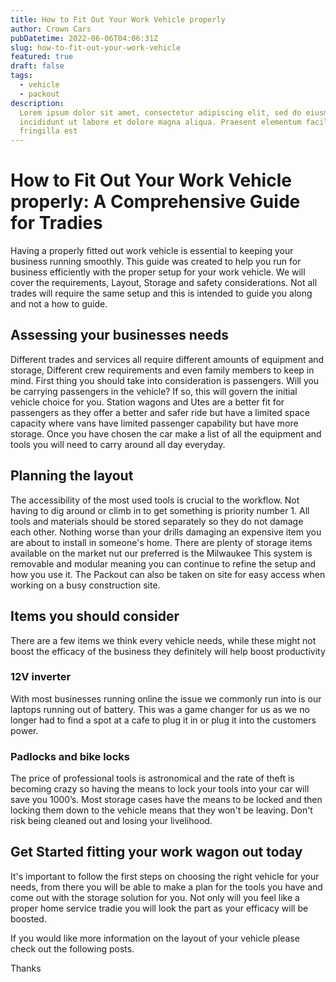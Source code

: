 ```yaml
---
title: How to Fit Out Your Work Vehicle properly
author: Crown Cars
pubDatetime: 2022-06-06T04:06:31Z
slug: how-to-fit-out-your-work-vehicle
featured: true
draft: false
tags:
  - vehicle
  - packout
description:
  Lorem ipsum dolor sit amet, consectetur adipiscing elit, sed do eiusmod tempor
  incididunt ut labore et dolore magna aliqua. Praesent elementum facilisis leo vel
  fringilla est
---
```


# How to Fit Out Your Work Vehicle properly: A Comprehensive Guide for Tradies

Having a properly fitted out work vehicle is essential to keeping your business running smoothly. 
This guide was created to help you run for business efficiently with the proper setup for your work vehicle. We will cover the requirements, Layout, Storage and safety considerations.
Not all trades will require the same setup and this is intended to guide you along and not a how to guide.

## Assessing your businesses needs

Different trades and services all require different amounts of equipment and storage, Different crew requirements and even family members to keep in mind.
First thing you should take into consideration is passengers. Will you be carrying passengers in the vehicle? If so, this will govern the initial vehicle choice for you. Station wagons and Utes are a better fit for passengers as they offer a better and safer ride but have a limited space capacity where vans have limited passenger capability but have more storage.
Once you have chosen the car make a list of all the equipment and tools you will need to carry around all day everyday.

## Planning the layout

The accessibility of the most used tools is crucial to the workflow. Not having to dig around or climb in to get something is priority number 1.
All tools and materials should be stored separately so they do not damage each other. Nothing worse than your drills damaging an expensive item you are about to install in someone's home.
There are plenty of storage items available on the market nut our preferred is the Milwaukee
This system is removable and modular meaning you can continue to refine the setup and how you use it. The Packout can also be taken on site for easy access when working on a busy construction site.

## Items you should consider

There are a few items we think every vehicle needs, while these might not boost the efficacy of the business they definitely will help boost productivity

### 12V inverter

With most businesses running online the issue we commonly run into is our laptops running out of battery. This was a game changer for us as we no longer had to find a spot at a cafe to plug it in or plug it into the customers power.

### Padlocks and bike locks

The price of professional tools is astronomical and the rate of theft is becoming crazy so having the means to lock your tools into your car will save you 1000’s.
Most storage cases have  the means to be locked and then locking them down to the vehicle means that they won't be leaving.
Don't risk being cleaned out and losing your livelihood.


## Get Started fitting your work wagon out today

It's important to follow the first steps on choosing the right vehicle for your needs, from there you will be able to make a plan for the tools you have and come out with the storage solution for you.
Not only will you feel like a proper home service tradie you will look the part as your efficacy will be boosted.

If you would like more information on the layout of your vehicle please check out the following posts.

Thanks
